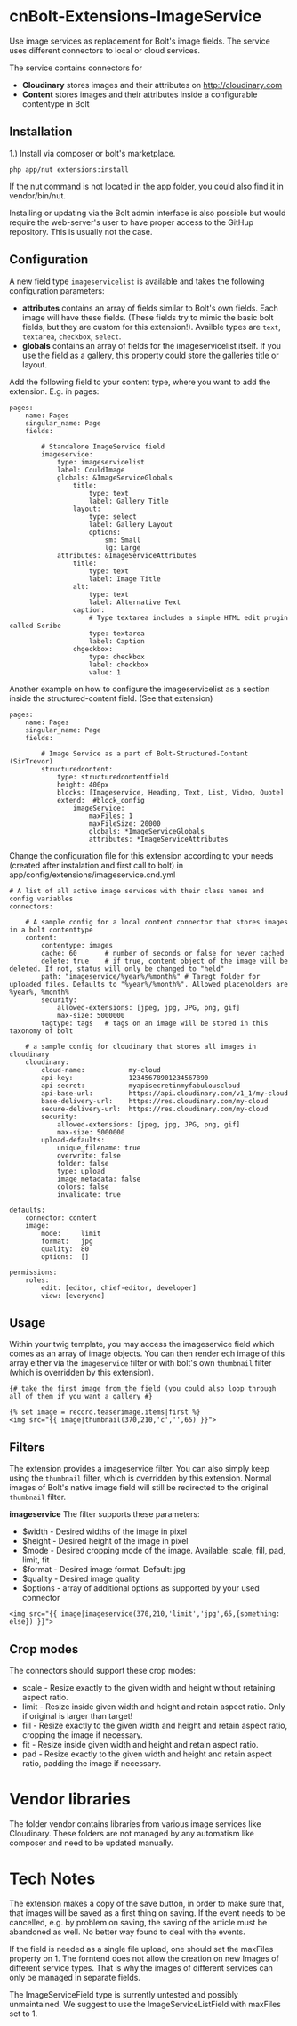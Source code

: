 # cnBolt-Extensions-ImageService
Use image services as replacement for Bolt's image fields.
The service uses different connectors to local or cloud services.

The service contains connectors for
 - **Cloudinary** stores images and their attributes on http://cloudinary.com
 - **Content** stores images and their attributes inside a configurable contentype in Bolt

## Installation

1.) Install via composer or bolt's marketplace.
```
php app/nut extensions:install
```

If the nut command is not located in the app folder, you could also find it in vendor/bin/nut.

Installing or updating via the Bolt admin interface is also possible but would require the web-server's user to have proper access to the GitHup repository. This is usually not the case.

## Configuration

A new field type `imageservicelist` is available and takes the following configuration parameters:

- **attributes** contains an array of fields similar to Bolt's own fields. Each image will have these fields. (These fields try to mimic the basic bolt fields, but they are custom for this extension!). Availble types are `text`, `textarea`, `checkbox`, `select`.
- **globals** contains an array of fields for the imageservicelist itself. If you use the field as a gallery, this property could store the galleries title or layout.

Add the following field to your content type, where you want to add the extension. E.g. in pages:

```
pages:
    name: Pages
    singular_name: Page
    fields:
    
        # Standalone ImageService field
        imageservice:
            type: imageservicelist
            label: CouldImage
            globals: &ImageServiceGlobals 
                title:
                    type: text
                    label: Gallery Title
                layout:
                    type: select
                    label: Gallery Layout
					options:
					    sm: Small
						lg: Large
            attributes: &ImageServiceAttributes
                title:
                    type: text
                    label: Image Title
                alt:
                    type: text
                    label: Alternative Text
                caption:
                    # Type textarea includes a simple HTML edit prugin called Scribe
                    type: textarea 
                    label: Caption
                chgeckbox:
                    type: checkbox
                    label: checkbox
                    value: 1
```

Another example on how to configure the imageservicelist as a section inside the structured-content field. (See that extension)

```
pages:
    name: Pages
    singular_name: Page
    fields:
      
        # Image Service as a part of Bolt-Structured-Content (SirTrevor)
        structuredcontent:
            type: structuredcontentfield
            height: 400px
            blocks: [Imageservice, Heading, Text, List, Video, Quote]
            extend:  #block_config
                imageService:
                    maxFiles: 1
                    maxFileSize: 20000
					globals: *ImageServiceGlobals
                    attributes: *ImageServiceAttributes
```

Change the configuration file for this extension according to your needs (created after instalation and first call to bolt) 
in app/config/extensions/imageservice.cnd.yml

```
# A list of all active image services with their class names and config variables
connectors:

    # A sample config for a local content connector that stores images in a bolt contenttype
    content:
        contentype: images
        cache: 60       # number of seconds or false for never cached
        delete: true    # if true, content object of the image will be deleted. If not, status will only be changed to "held"
        path: "imageservice/%year%/%month%" # Taregt folder for uploaded files. Defaults to "%year%/%month%". Allowed placeholders are %year%, %month%
        security:
			allowed-extensions: [jpeg, jpg, JPG, png, gif]
			max-size: 5000000
        tagtype: tags   # tags on an image will be stored in this taxonomy of bolt
        
    # a sample config for cloudinary that stores all images in cloudinary    
    cloudinary:
        cloud-name:           my-cloud
        api-key:              12345678901234567890
        api-secret:           myapisecretinmyfabulouscloud
        api-base-url:         https://api.cloudinary.com/v1_1/my-cloud
        base-delivery-url:    https://res.cloudinary.com/my-cloud
        secure-delivery-url:  https://res.cloudinary.com/my-cloud
        security:
			allowed-extensions: [jpeg, jpg, JPG, png, gif]
			max-size: 5000000
        upload-defaults:
            unique_filename: true
            overwrite: false
            folder: false
            type: upload
            image_metadata: false
            colors: false
            invalidate: true        

defaults:
    connector: content
    image:
        mode:     limit
        format:   jpg
        quality:  80
        options:  []

permissions:
    roles:
        edit: [editor, chief-editor, developer]
        view: [everyone]

```

## Usage
Within your twig template, you may access the imageservice field which comes as an array of image objects.
You can then render ech image of this array either via the `imageservice` filter or with bolt's 
own `thumbnail` filter (which is overridden by this extension).

```
{# take the first image from the field (you could also loop through all of them if you want a gallery #}

{% set image = record.teaserimage.items|first %}
<img src="{{ image|thumbnail(370,210,'c','',65) }}">
```

## Filters
The extension provides a imageservice filter. You can also simply keep using the `thumbnail` filter, which 
is overridden by this extension.
Normal images of Bolt's native image field will still be redirected to the original `thumbnail` filter.

**imageservice**
The filter supports these parameters:
- $width - Desired widths of the image in pixel
- $height - Desired height of the image in pixel
- $mode - Desired cropping mode of the image. Available: scale, fill, pad, limit, fit
- $format - Desired image format. Default: jpg
- $quality - Desired image quality
- $options - array of additional options as supported by your used connector

```
<img src="{{ image|imageservice(370,210,'limit','jpg',65,{something: else}) }}">
```

## Crop modes
The connectors should support these crop modes:
- scale - Resize exactly to the given width and height without retaining aspect ratio.
- limit - Resize inside given width and height and retain aspect ratio. Only if original is larger than target!
- fill - Resize exactly to the given width and height and retain aspect ratio, cropping the image if necessary.
- fit - Resize inside given width and height and retain aspect ratio.
- pad - Resize exactly to the given width and height and retain aspect ratio, padding the image if necessary.

# Vendor libraries
The folder vendor contains libraries from various image services like Cloudinary. These folders are not 
managed by any automatism like composer and need to be updated manually.

# Tech Notes

The extension makes a copy of the save button, in order to make sure that, that images will be saved 
as a first thing on saving. If the event needs to be cancelled, e.g. by problem on saving, the saving of the
article must be abandoned as well. No better way found to deal with the events.

If the field is needed as a single file upload, one should set the maxFiles property on 1. 
The forntend does not allow the creation on new Images of different service types. That is why the 
 images of different services can only be managed in separate fields.
 
 The ImageServiceField type is surrently untested and possibly unmaintained. We suggest to use the 
 ImageServiceListField with maxFiles set to 1.
